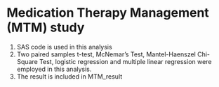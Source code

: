 # Medication Therapy Management (MTM) study 
1. SAS code is used in this analysis
2. Two paired samples t-test, McNemar’s Test, Mantel-Haenszel Chi-Square Test, logistic regression and multiple linear regression were   employed in this analysis.
3. The result is included in MTM_result
